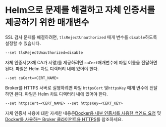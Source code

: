 # Helm으로 문제를 해결하고 자체 인증서를 제공하기 위한 매개변수

SSL 검사 문제를 해결하려면, `tlsRejectUnauthorized` 매개 변수를 `disable`하도록 설정할 수 있습니다.

```
--set tlsRejectUnauthorized=disable
```

자체 인증서(자체 CA가 서명)를 제공하려면 `caCert`매개변수에 파일 이름을 전달하면 된다. 파일은 Helm 차트 디렉터리 내에 있어야 한다.

```
--set caCert=<CERT_NAME>
```

Broker를 HTTPS 서버로 실행하려면 파일 `httpsCert` 및`httpsKey` 매개 변수에 전달하면 된다. 파일은 Helm 차트 디렉터리 내에 있어야 한다.

```
--set httpsCert=<CERT_NAME> --set httpsKey=<CERT_KEY>
```

자체 인증서 사용에 대한 자세한 내용은[Docker용 내부 인증서를 사용한 백엔드 요청](../advanced-configuration-for-snyk-broker-docker-installation/backend-requests-with-an-internal-certificate-for-docker.md) 및[Docker를 사용하는 Broker 클라이언트용 HTTPS](../advanced-configuration-for-snyk-broker-docker-installation/https-for-broker-client-with-docker.md)를 참조하세요.
